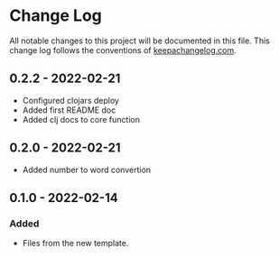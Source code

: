 # Change Log
All notable changes to this project will be documented in this file. This change log follows the conventions of [keepachangelog.com](http://keepachangelog.com/).

## 0.2.2 - 2022-02-21
- Configured clojars deploy
- Added first README doc
- Added clj docs to core function

## 0.2.0 - 2022-02-21
- Added number to word convertion

## 0.1.0 - 2022-02-14
### Added
- Files from the new template.
